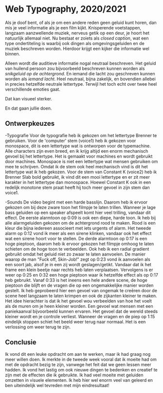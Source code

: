 # Web Typography, 2020/2021

Als je doof bent, of als je om een andere reden geen geluid kunt horen, dan mis je veel informatie als je een film kijkt. Knisperende voetstappen, langzaam aanzwellende muziek, nerveus getik op een deur, je hoort het natuurlijk allemaal niet. Nu bestaat er zoiets als *closed caption*, wat een type ondertiteling is waarbij ook dingen als omgevingsgeluiden en de muziek beschreven worden. Hierdoor krijgt een kijker die informatie wel binnen.

Alleen wordt die auditieve informatie nogal neutraal beschreven. Het geluid van huilend persoon zou bijvoorbeeld beschreven kunnen worden als *snikgeluid op de achtergrond*. En iemand die lacht zou geschreven kunnen worden als *iemand lacht.* Heel neutraal, bijna zakelijk, en bovendien allebei in precies hetzelfde neutrale lettertype. Terwijl het toch echt over twee heel verschillende emoties gaat.

Dat kan visueel sterker.

En dat gaan jullie doen.

## Ontwerpkeuzes

-Typografie
Voor de typografie heb ik gekozen om het lettertype Brenner te gebruiken. Voor de 'computer' stem (voice1) heb ik gekozen voor monospace, dit is een lettertype wat is ontworpen voor de typemachine. Alle characters zijn even breed, en ik krijg altijd een enorm mechanisch gevoel bij het lettertype. Het is gemaakt voor machines en wordt gebruikt door machines. Monospace is niet een lettertype wat mensen gebruiken om mee te schrijven. Omdat ik de stem ook heel mechanisch vind is dit het lettertype wat ik heb gekozen. Voor de stem van Constant K (voice2) heb ik Brenner Slab bold gebruikt, ik vind dit een mooi lettertype en er zit meer karakter in het lettertype dan monospace. Hoewel Constant K ook in een redelijk monotone stem praat heeft hij toch meer gevoel in zijn stem dan voice1.

-Sounds
De video begint met een harde basslijn. Daarom heb ik ervoor gekozen om bij deze zware toon het filmpje te laten trillen. Wanneer je lage bass geluiden op een speaker afspeelt komt hier veel trilling, vandaar dit effect. De eerste alarmtoon op 0:09 is ook een diepe, harde toon. Ik heb bij alle alarmgeluiden gekozen om de achtergrond rood te maken. Rood is een kleur die bijna iedereen associeert met iets urgents of alarm. Het tweede alarm op 0:12 vond ik meer als een sirene klinken, vandaar ook het effect wat een sirene hoort voor te stellen. De derde alarmtoon op 0:17 is een hoge pieptoon, daarom heb ik ervoor gekozen het filmpje omhoog te laten schieten om de hoge toon te verbeelden. Ook heb ik een radial gradient gebruikt omdat het geluid niet zo zwaar te laten aanvoelen. De manier waarop de man "Fuck off, Skin-Job!" zegt op 0:23 vond ik aanvoelen als een soort jab, alsof je in een zij wordt geslagen/getikt. Vandaar dat ik het frame een klein beetje naar rechts heb laten verplaatsen. Vervolgens is er weer op 0:25 en 0:32 een hoge pieptoon waar ik hetzelfde effect als op 0:17 heb gebruikt. Vanaf 0:33 is het ineens een hele andere scene, de hoge pieptoon die blijft en de vragen die op een ongemakkelijke manier worden gestelt. Ik heb geprobeerd hier een gevoel van ongemak te creēren door de scene heel langzaam te laten krimpen en ook de zijkanten kleiner te maken. Het idee hierachter is dat ik het gevoel wou verbeelden van hoe het voelt als de muren om je heen kleiner worden. Een gevoel wat mensen met een paniekaanval bijvoorbeeld kunnen ervaren. Het gevoel dat de wereld steeds kleiner wordt en je controle verliest. Wanneer de vragen en de piep op 1:15 eindelijk stoppen schiet het beeld weer terug naar normaal. Het is een verlossing om weer terug te zijn.

## Conclusie

Ik vond dit een leuke opdracht om aan te werken, maar ik had graag nog meer willen doen. Ik merkte in de tweede week vooral dat ik moeite had om met de opdracht bezig te zijn, vanwege het feit dat we geen lessen meer hadden. Ik vond het lastig om ook nieuwe dingen te bedenken en creatief te zijn met de effecten die ik gebruikte. Ik had veel moeite met geluiden omzetten in visuele elementen. Ik heb hier wel enorm veel van geleerd en ben uiteindelijk wel tevreden met mijn eindresultaat!

